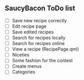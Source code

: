 ## SaucyBacon ToDo list

- [ ] Save new recipe correctly
- [ ] Edit recipe page
- [ ] Save edited recipes
- [ ] Search for recipes locally
- [ ] Search for recipes online
- [ ] View a recipe (RecipePage.qml)
- [ ] Niceties
- [ ] Some fashion for the contest
- [ ] Create menus
- [ ] Categories
